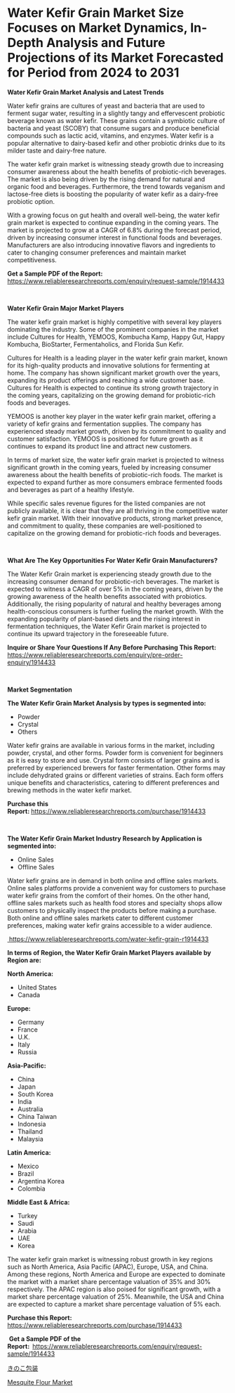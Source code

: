 <p><h1>Water Kefir Grain Market Size Focuses on Market Dynamics, In-Depth Analysis and Future Projections of its Market Forecasted for Period from 2024 to 2031</h1></p><p><strong>Water Kefir Grain Market Analysis and Latest Trends</strong></p>
<p><p>Water kefir grains are cultures of yeast and bacteria that are used to ferment sugar water, resulting in a slightly tangy and effervescent probiotic beverage known as water kefir. These grains contain a symbiotic culture of bacteria and yeast (SCOBY) that consume sugars and produce beneficial compounds such as lactic acid, vitamins, and enzymes. Water kefir is a popular alternative to dairy-based kefir and other probiotic drinks due to its milder taste and dairy-free nature.</p><p>The water kefir grain market is witnessing steady growth due to increasing consumer awareness about the health benefits of probiotic-rich beverages. The market is also being driven by the rising demand for natural and organic food and beverages. Furthermore, the trend towards veganism and lactose-free diets is boosting the popularity of water kefir as a dairy-free probiotic option.</p><p>With a growing focus on gut health and overall well-being, the water kefir grain market is expected to continue expanding in the coming years. The market is projected to grow at a CAGR of 6.8% during the forecast period, driven by increasing consumer interest in functional foods and beverages. Manufacturers are also introducing innovative flavors and ingredients to cater to changing consumer preferences and maintain market competitiveness.</p></p>
<p><strong>Get a Sample PDF of the Report:&nbsp;</strong> <a href="https://www.reliableresearchreports.com/enquiry/request-sample/1914433">https://www.reliableresearchreports.com/enquiry/request-sample/1914433</a></p>
<p>&nbsp;</p>
<p><strong>Water Kefir Grain Major Market Players</strong></p>
<p><p>The water kefir grain market is highly competitive with several key players dominating the industry. Some of the prominent companies in the market include Cultures for Health, YEMOOS, Kombucha Kamp, Happy Gut, Happy Kombucha, BioStarter, Fermentaholics, and Florida Sun Kefir.</p><p>Cultures for Health is a leading player in the water kefir grain market, known for its high-quality products and innovative solutions for fermenting at home. The company has shown significant market growth over the years, expanding its product offerings and reaching a wide customer base. Cultures for Health is expected to continue its strong growth trajectory in the coming years, capitalizing on the growing demand for probiotic-rich foods and beverages.</p><p>YEMOOS is another key player in the water kefir grain market, offering a variety of kefir grains and fermentation supplies. The company has experienced steady market growth, driven by its commitment to quality and customer satisfaction. YEMOOS is positioned for future growth as it continues to expand its product line and attract new customers.</p><p>In terms of market size, the water kefir grain market is projected to witness significant growth in the coming years, fueled by increasing consumer awareness about the health benefits of probiotic-rich foods. The market is expected to expand further as more consumers embrace fermented foods and beverages as part of a healthy lifestyle.</p><p>While specific sales revenue figures for the listed companies are not publicly available, it is clear that they are all thriving in the competitive water kefir grain market. With their innovative products, strong market presence, and commitment to quality, these companies are well-positioned to capitalize on the growing demand for probiotic-rich foods and beverages.</p></p>
<p>&nbsp;</p>
<p><strong>What Are The Key Opportunities For Water Kefir Grain Manufacturers?</strong></p>
<p><p>The Water Kefir Grain market is experiencing steady growth due to the increasing consumer demand for probiotic-rich beverages. The market is expected to witness a CAGR of over 5% in the coming years, driven by the growing awareness of the health benefits associated with probiotics. Additionally, the rising popularity of natural and healthy beverages among health-conscious consumers is further fueling the market growth. With the expanding popularity of plant-based diets and the rising interest in fermentation techniques, the Water Kefir Grain market is projected to continue its upward trajectory in the foreseeable future.</p></p>
<p><strong>Inquire or Share Your Questions If Any Before Purchasing This Report:</strong> <a href="https://www.reliableresearchreports.com/enquiry/pre-order-enquiry/1914433">https://www.reliableresearchreports.com/enquiry/pre-order-enquiry/1914433</a></p>
<p>&nbsp;</p>
<p><strong>Market Segmentation</strong></p>
<p><strong>The Water Kefir Grain Market Analysis by types is segmented into:</strong></p>
<p><ul><li>Powder</li><li>Crystal</li><li>Others</li></ul></p>
<p><p>Water kefir grains are available in various forms in the market, including powder, crystal, and other forms. Powder form is convenient for beginners as it is easy to store and use. Crystal form consists of larger grains and is preferred by experienced brewers for faster fermentation. Other forms may include dehydrated grains or different varieties of strains. Each form offers unique benefits and characteristics, catering to different preferences and brewing methods in the water kefir market.</p></p>
<p><strong>Purchase this Report:&nbsp;</strong><a href="https://www.reliableresearchreports.com/purchase/1914433">https://www.reliableresearchreports.com/purchase/1914433</a></p>
<p>&nbsp;</p>
<p><strong>The Water Kefir Grain Market Industry Research by Application is segmented into:</strong></p>
<p><ul><li>Online Sales</li><li>Offline Sales</li></ul></p>
<p><p>Water kefir grains are in demand in both online and offline sales markets. Online sales platforms provide a convenient way for customers to purchase water kefir grains from the comfort of their homes. On the other hand, offline sales markets such as health food stores and specialty shops allow customers to physically inspect the products before making a purchase. Both online and offline sales markets cater to different customer preferences, making water kefir grains accessible to a wider audience.</p></p>
<p><a href="https://www.reliableresearchreports.com/water-kefir-grain-r1914433">&nbsp;https://www.reliableresearchreports.com/water-kefir-grain-r1914433</a></p>
<p><strong>In terms of Region, the Water Kefir Grain Market Players available by Region are:</strong></p>
<p>
    <p> <strong> North America: </strong>
        <ul>
            <li>United States</li>
            <li>Canada</li>
        </ul>
        </p> 
    <p> <strong> Europe: </strong>
        <ul>
            <li>Germany</li>
            <li>France</li>
            <li>U.K.</li>
            <li>Italy</li>
            <li>Russia</li>
        </ul>
        </p> 
    <p> <strong> Asia-Pacific: </strong>
        <ul>
            <li>China</li>
            <li>Japan</li>
            <li>South Korea</li>
            <li>India</li>
            <li>Australia</li>
            <li>China Taiwan</li>
            <li>Indonesia</li>
            <li>Thailand</li>
            <li>Malaysia</li>
        </ul>
        </p> 
    <p> <strong> Latin America: </strong>
        <ul>
            <li>Mexico</li>
            <li>Brazil</li>
            <li>Argentina Korea</li>
            <li>Colombia</li>
        </ul>
        </p> 
    <p> <strong> Middle East & Africa: </strong>
        <ul>
            <li>Turkey</li>
            <li>Saudi</li>
            <li>Arabia</li>
            <li>UAE</li>
            <li>Korea</li>
        </ul>
    </p>
    </p>
<p><p>The water kefir grain market is witnessing robust growth in key regions such as North America, Asia Pacific (APAC), Europe, USA, and China. Among these regions, North America and Europe are expected to dominate the market with a market share percentage valuation of 35% and 30% respectively. The APAC region is also poised for significant growth, with a market share percentage valuation of 25%. Meanwhile, the USA and China are expected to capture a market share percentage valuation of 5% each.</p></p>
<p><strong>Purchase this Report: </strong><a href="https://www.reliableresearchreports.com/purchase/1914433">https://www.reliableresearchreports.com/purchase/1914433</a></p>
<p>&nbsp;<strong>Get a Sample PDF of the Report:&nbsp;&nbsp;</strong><a href="https://www.reliableresearchreports.com/enquiry/request-sample/1914433">https://www.reliableresearchreports.com/enquiry/request-sample/1914433</a></p>
<p><strong></strong></p>
<p><p><a href="https://medium.com/@josuehezog2023/%E3%83%9E%E3%83%83%E3%82%B7%E3%83%A5%E3%83%AB%E3%83%BC%E3%83%A0%E3%83%91%E3%83%83%E3%82%B1%E3%83%BC%E3%82%B8%E3%83%B3%E3%82%B0%E5%B8%82%E5%A0%B4%E3%81%AE%E3%82%B7%E3%82%A7%E3%82%A2%E3%81%AE%E6%8E%A8%E7%A7%BB%E3%81%A8%E5%B8%82%E5%A0%B4%E6%88%90%E9%95%B7%E3%83%88%E3%83%AC%E3%83%B3%E3%83%89-2024%E5%B9%B4%E3%81%8B%E3%82%892031%E5%B9%B4%E3%81%BE%E3%81%A7-dc546a739236">きのこ包装</a></p><p><a href="https://github.com/nicoletavirag/Market-Research-Report-List-2/blob/main/mesquite-flour-market.md">Mesquite Flour Market</a></p></p>
